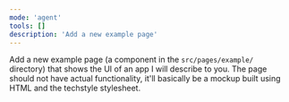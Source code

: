 ```yaml
---
mode: 'agent'
tools: []
description: 'Add a new example page'
---
```

Add a new example page (a component in the `src/pages/example/` directory) that shows the UI of an app I will describe to you. The page should not have actual functionality, it'll basically be a mockup built using HTML and the techstyle stylesheet.
